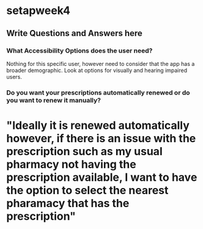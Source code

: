 # setapweek4

## Write Questions and Answers here

### What Accessibility Options does the user need?

Nothing for this specific user, however need to consider that the app has a broader demographic. Look at options for visually and hearing impaired users.

### Do you want your prescriptions automatically renewed or do you want to renew it manually?

"Ideally it is renewed automatically however, if there is an issue with the prescription such as my usual pharmacy not having the prescription available, I want to have the option to select the nearest pharamacy that has the prescription"
=======